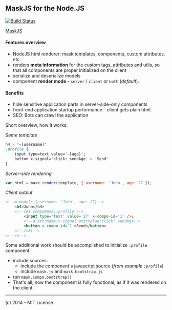 MaskJS for the Node.JS
----
[![Build Status](https://travis-ci.org/atmajs/mask-node.png?branch=master)](https://travis-ci.org/atmajs/mask-node)

[MaskJS](https://github.com/atmajs/MaskJS)


#### Features overview

- NodeJS html renderer: mask templates, components, custom attributes, etc.
- renders **meta information** for the custom tags, attributes and utils, so that all components are proper initialized on the client
- serialize and deserialize models
- component **render mode** - `server` / `client` or `both` (_default_).

#### Benefits
- hide sensitive application parts in server-side-only components
- front-end application startup performance - client gets plain html.
- SEO: Bots can crawl the application 

Short overview, how it works:

_Some template_
```sass
h4 > '~[username]'
:profile {
	input type=text value='~[age]';
	button x-signal='click: sendAge' > 'Send'
}
```

_Server-side rendering_
```javascript
var html = mask.render(template, { username: 'John', age: 27 });
```

_Client output_
```html
<!--m model: {username: 'John', age: 27}-->
	<h4>John</h4>
	<!--c#1 compoName::profile -->
		<input type='text' value='27' x-compo-id='1' />;
		<!--a attrName:x-signal attrValue:click: sendAge-->
		<button x-compo-id='1'>Send</button>
	<!--/c#1-->
<!--/m-->
```

Some additional work should be accomplished to initialize `:profile` component:
- include sources:
	- include the component's javascript source (_from example `:profile`_)
	- include `mask.js` and `mask.bootstrap.js`
- run ```mask.Compo.bootstrap()```
- That's all, now the component is fully functional, as if it was rendered on the client.


----
 (c) 2014 - MIT License
